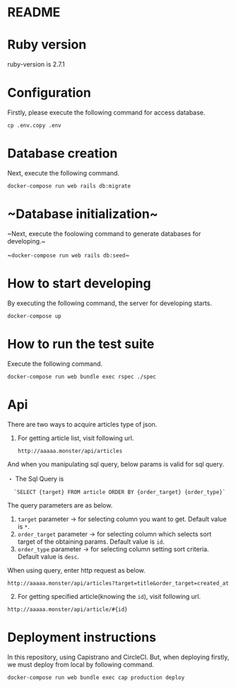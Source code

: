 # README
# Ruby version
  ruby-version is 2.7.1

# Configuration
  Firstly, please execute the following command for access database.
  
  `cp .env.copy .env`

# Database creation
  Next, execute the following command.
   
  `docker-compose run web rails db:migrate`
  
# ~Database initialization~
  ~Next, execute the foolowing command to generate databases for developing.~
  
  ~`docker-compose run web rails db:seed`~
  
# How to start developing
  By executing the following command, the server for developing starts.
    
  `docker-compose up`

# How to run the test suite
  Execute the following command.
  
  `docker-compose run web bundle exec rspec ./spec`

# Api
There are two ways to acquire articles type of json.

  1. For getting article list, visit following url.
  
      `http://aaaaa.monster/api/articles`
  
  And when you manipulating sql query, below params is valid for sql query.
  
  ・ The Sql Query is
  
      `SELECT {target} FROM article ORDER BY {order_target} {order_type}`
  
  The query parameters are as below.
   1. `target` parameter -> for selecting column you want to get. Default value is `*`.
   2. `order_target` parameter -> for selecting column which selects sort target of the obtaining params. Default value is `id`.
   3. `order_type` parameter -> for selecting column setting sort criteria. Default value is `desc`.
   
  When using query, enter http request as below.
  
   `http://aaaaa.monster/api/articles?target=title&order_target=created_at`
        
  2. For getting specified article(knowing the `id`), visit following url.
  
   `http://aaaaa.monster/api/article/#{id}`
   
  
# Deployment instructions
  In this repository, using Capistrano and CircleCI.
  But, when deploying firstly, we must deploy from local by following command.
  
  `docker-compose run web bundle exec cap production deploy`

